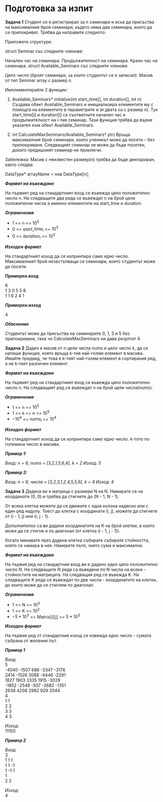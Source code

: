 <h1>Подготовка за изпит</h1>

**Задача 1**
Студент се е регистрирал за n семинари и иска да присъства на максималния брой семинари, където няма два семинара, които да се припокриват. Трябва да направите следното:

Приложете структури:

struct Seminar със следните членове:

Начален час на семинара.
Продължителност на семинара.
Краен час на семинара.
struct Available_Seminars със следните членове:

Цяло число (броят семинари, за които студентът се е записал).
Масив от тип Seminar array с размер n.

Имплементирайте 2 функции:

1. Available_Seminars* initialize(int start_time[], int duration[], int n)
Създава обект Available_Seminars и инициализира елементите му с помощта на елементите в параметрите и (и двата са с размер n). Тук start_time[i] и duration[i] са съответните начален час и продължителност на i-тия семинар. Тази функция трябва да върне указател към обект Available_Seminars.

2. int CalculateMaxSeminars(Available_Seminars* ptr)
Връща максималния брой семинари, които ученикът може да посети – без припокриване. Следващият семинар не може да бъде посетен, докато предишният семинар не приключи.

Забележка: Масив с неизвестен размер(n) трябва да бъде деклариран, както следва:

DataType* arrayName = нов DataType[n];


***Формат на въвеждане***

На първият ред на стандартният вход се въвежда цяло положително число n. На следващите два реда се въвеждат n на брой цели положителни числа а именно елементите на start_time и duration.

***Ограничения***

- 1 <= n <= $10^5$
- 0 <= $start$_$time_i$ <= $10^3$
- 0 <= $duration_i$ <= $10^3$

***Изходен формат***

На стандартният изход да се изпринтира само едно число. Максималният брой незастъпващи се семинари, които студентът може да посети.

***Примерен вход***

6<br>1 3 0 5 5 8<br>1 1 6 2 4 1

***Примерен изход***

4

***Обяснение***

Студентът може да присъства на семинарите 0, 1, 3 и 5 без припокриване, така че CalculateMaxSeminars ни дава резултат 4.

**Задача 2**
Даден е масив от n цели числа nums и цяло число k, да се напише функция, която връща k-тия най-голям елемент в масива.
Имайте предвид, че това е k-тият най-голям елемент в сортирания ред, а не k-тият различен елемент.


***Формат на въвеждане***

На първият ред на стандартният вход се въвежда цяло положително число n. На следващият ред се въвеждат n на брой цели числа(nums).

***Ограничения***

- 1 <= n <= $10^5$
- 1 <= k <= n <= $10^5$
- $-10^4$ <= $nums_i$ <= $10^4$

***Изходен формат***

На стандартният изход да се изпринтира само едно число. k-тото по големина число в масива.

***Пример 1:***

*Вход: n = 6, nums = [3,2,1,5,6,4], k = 2*
*Изход: 5*

***Пример 2:***

*Вход: n = 9, числа = [3,2,3,1,2,4,5,5,6], k = 4*
*Изход: 4*

**Задача 3**
Дадена ви е матрица с размери N на N. Намирате се на координати (0, 0) и трябва да стигнете до (N - 1, N - 1).

От всяка клетка можете да се движите с една колона надясно или с един ред надолу. Тоест до клетка с координати (i, j), можете да стигнете от (i - 1, j) или (i, j - 1).

Допълнително са ви дадени координатите на K на брой клетки, в които може да се стигне и по диагонал (от клетка (i - 1, j - 1)).

Когато минавате през дадена клетка събирате събирате стойността, която се намира в нея. Намерете пътя, чиято сума е максимална.

***Формат на въвеждане***

На първия ред на стандартния вход ви е дадено едно цяло положително число N.
На следващите N реда са въведени по N числа на всеки - стойностите на матрицата.
На следващия ред се въвежда K.
На следващите K реда се въвеждат по две числа - координатите на клетки, до които може да се стигнем по диагонал.

***Ограничения***

- $1$ <= N <= $10^3$
- $1$ <= K <= $10^3$
- $-5*10^3$ <= Matrix[i][j] <= $5*10^3$

***Изходен формат***

На първия ред от стандартния изход се извежда едно число - сумата събрана от желания път.

***Пример 1***

*Вход:*<br>5<br>-4040 -1507 686 -3347 -3176 <br>2414 -1526 3088 -4446 -2291 <br>1827 1903 3335 1915 -3029 <br>-1852 -2549 -507 -2682 -1351 <br>2638 4208 2982 929 2044 <br>4<br>1 1<br>2 2<br>3 3<br>4 3

*Изход:*<br>11150

***Пример 2***

*Вход:*<br>3<br>1 1 1<br>1 1 -1<br>1 -1 1<br>1<br>2 2

*Изход:*<br>4